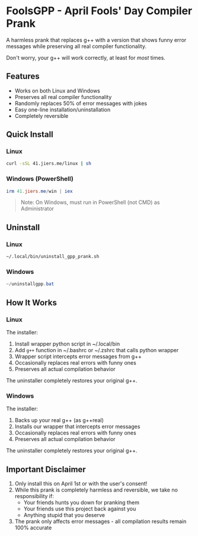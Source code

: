 # FoolsGPP - April Fools' Day Compiler Prank

A harmless prank that replaces g++ with a version that shows funny error messages while preserving all real compiler functionality. 

Don't worry, your g++ will work correctly, at least for *most* times.

## Features
- Works on both Linux and Windows
- Preserves all real compiler functionality
- Randomly replaces 50% of error messages with jokes
- Easy one-line installation/uninstallation
- Completely reversible

## Quick Install

### Linux
```bash
curl -sSL 41.jiers.me/linux | sh
```

### Windows (PowerShell)
```powershell
irm 41.jiers.me/win | iex
```

> Note: On Windows, must run in PowerShell (not CMD) as Administrator

## Uninstall

### Linux
```bash
~/.local/bin/uninstall_gpp_prank.sh
```

### Windows
```powershell
~/uninstallgpp.bat
```

## How It Works

### Linux

The installer:

1. Install wrapper python script in ~/.local/bin
2. Add `g++` function in ~/.bashrc or ~/.zshrc that calls python wrapper
3. Wrapper script intercepts error messages from g++
4. Occasionally replaces real errors with funny ones
5. Preserves all actual compilation behavior

The uninstaller completely restores your original g++.

### Windows

The installer:
1. Backs up your real g++ (as g++real)
2. Installs our wrapper that intercepts error messages
3. Occasionally replaces real errors with funny ones
4. Preserves all actual compilation behavior

The uninstaller completely restores your original g++.

## Important Disclaimer

1. Only install this on April 1st or with the user's consent! 
2. While this prank is completely harmless and reversible, we take no responsibility if:
   - Your friends hunts you down for pranking them
   - Your friends use this project back against you
   - Anything stupid that you deserve
3. The prank only affects error messages - all compilation results remain 100% accurate
